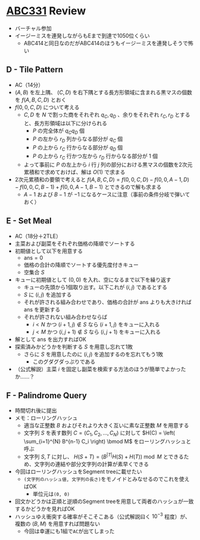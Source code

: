 # [ABC331](https://atcoder.jp/contests/abc331) Review
- バーチャル参加
- イージーミスを連発しながらもEまで到達で1050位くらい
  - ABC414と同日なのだがABC414のほうもイージーミスを連発しそうで怖い


## D - Tile Pattern
- AC（14分）
- $(A, B)$ を左上隅、 $(C, D)$ を右下隅とする長方形領域に含まれる黒マスの個数を $f(A, B, C, D)$ とおく
- $f(0, 0, C, D)$ について考える
  - $C, D$ を $N$ で割った商をそれぞれ $q_C, q_D$ 、余りをそれぞれ $r_C, r_D$ とすると、長方形領域は以下に分けられる
    - $P$ の完全体が $q_Cq_D$ 個
    - $P$ の左から $r_D$ 列からなる部分が $q_C$ 個
    - $P$ の上から $r_C$ 行からなる部分が $q_D$ 個
    - $P$ の上から $r_C$ 行かつ左から $r_D$ 行からなる部分が $1$ 個
  - よって事前に $P$ の左上から $i$ 行 $j$ 列の部分における黒マスの個数を2次元累積和で求めておけば、解は $O(1)$ で求まる
- 2次元累積和の要領で考えると $f(A, B, C, D) = f(0, 0, C, D) - f(0, 0, A-1, D) - f(0, 0, C, B-1) + f(0, 0, A-1, B-1)$ とできるので解も求まる
  - $A-1$ および $B-1$ が $-1$ になるケースに注意（事前の条件分岐で弾いておく）


## E - Set Meal
- AC（18分＋2TLE）
- 主菜および副菜をそれぞれ価格の降順でソートする
- 初期値として以下を用意する
  - $\mathrm{ans} = 0$ 
  - 価格の合計の降順でソートする優先度付きキュー
  - 空集合 $S$
- キューに初期値として $(0,0)$ を入れ、空になるまで以下を繰り返す
  - キューの先頭から1個取り出す。以下これが $(i, j)$ であるとする
  - $S$ に $(i,j)$ を追加する
  - それが許される組み合わせであり、価格の合計が $\mathrm{ans}$ よりも大きければ $\mathrm{ans}$ を更新する
  - それが許されない組み合わせならば
    - $i < N$ かつ $(i+1, j) \notin S$ なら $(i+1, j)$ をキューに入れる
    - $j < M$ かつ $(i, j+1) \notin S$ なら $(i, j+1)$ をキューに入れる
- 解として $\mathrm{ans}$ を出力すればOK
- 探索済みかどうかを判断する $S$ を用意し忘れて1敗
  - さらに $S$ を用意したのに $(i,j)$ を追加するのを忘れてもう1敗
    - このグダグダっぷりである
- （公式解説）主菜 $i$ を固定し副菜を検索する方法のほうが簡単でよかったか……？


## F - Palindrome Query
- 時間切れ後に提出
- メモ：ローリングハッシュ
  - 適当な正整数 $B$ およびそれより大きく互いに素な正整数 $M$ を用意する
  - 文字列 $S$ を表す数列 $C = (C_1, C_2, \dots, C_N)$ に対して $H(C) = \left( \sum_{i=1}^{N} B^{n-1} C_i \right) \bmod M$ をローリングハッシュと呼ぶ
  - 文字列 $S, T$ に対し、 $H(S + T) = \left( B^{|T|} H(S) + H(T) \right) \bmod M$ とできるため、文字列の連結や部分文字列の計算が素早くできる
- 今回はローリングハッシュをSegment treeに載せたい
  - `(文字列のハッシュ値, 文字列の長さ)`をモノイドとみなせるのでこれを使えばOK
    - 単位元は`(0, 0)`
- 回文かどうかは正順と逆順のSegment treeを用意して両者のハッシュが一致するかどうかを見ればOK
- ハッシュゆえ衝突する確率がそこそこある（公式解説曰く $10^{-3}$ 程度）が、複数の $(B, M)$ を用意すれば問題ない
  - 今回は幸運にも1組で`AC`が出てしまった
